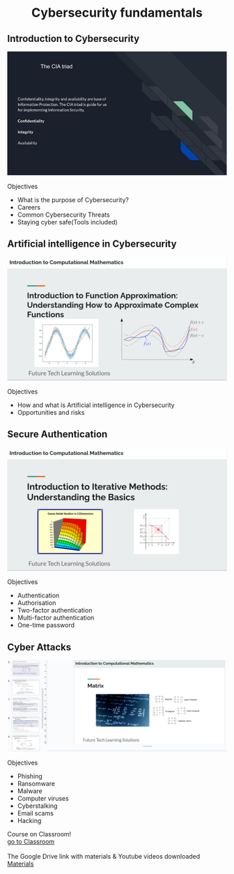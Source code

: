 <h1 align="center">Cybersecurity fundamentals</h1>

## Introduction to Cybersecurity

![img1](https://github.com/eliza-ttt/Cybersecurity-fundamentals/blob/main/image12.jpg?raw=true)<br>

Objectives<br>

- What is the purpose of Cybersecurity?
- Careers
- Common Cybersecurity Threats
- Staying cyber safe(Tools included)

## Artificial intelligence in Cybersecurity

![img1](https://github.com/eliza-ttt/Computational-Mathematics-Introduction/blob/main/image__5.png?raw=true)<br>

Objectives<br>

- How and what is Artificial intelligence in Cybersecurity
- Opportunities and risks


## Secure Authentication

![img1](https://raw.githubusercontent.com/eliza-ttt/Computational-Mathematics-Introduction/main/image__3.png)<br>

Objectives<br>
 
- Authentication
- Authorisation
- Two-factor authentication
- Multi-factor authentication
- One-time password


## Cyber Attacks<br>
![img1](https://github.com/eliza-ttt/Computational-Mathematics-Introduction/blob/main/image__2.png?raw=true)<br>

Objectives<br>

- Phishing
- Ransomware
- Malware
- Computer viruses
- Cyberstalking
- Email scams
- Hacking


Course on Classroom!
<br>
[go to Classroom](https://classroom.google.com/c/Njk0MTkzNTE1MDUz?cjc=arnqvop)
<br>
<br>
The Google Drive link with materials & Youtube videos downloaded
<br>
[Materials](https://drive.google.com/drive/folders/1_E7yqKwl6tF1W-TnlVkbskjmqKM9aubc?usp=sharing)
<br>
